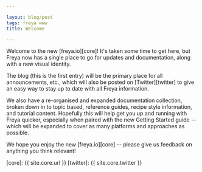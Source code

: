```yaml
---

layout: blog/post
tags: freya www
title: Welcome

---
```


Welcome to the new [freya.io][core]! It's taken some time to get here, but Freya now has a single place to go for updates and documentation, along with a new visual identity.

The blog (this is the first entry) will be the primary place for all announcements, etc., which will also be posted on [Twitter][twitter] to give an easy way to stay up to date with all Freya information.

We also have a re-organised and expanded documentation collection, broken down in to topic based, reference guides, recipe style information, and tutorial content. Hopefully this will help get you up and running with Freya quicker, especially when paired with the new Getting Started guide -- which will be expanded to cover as many platforms and approaches as possible.

We hope you enjoy the new [freya.io][core] -- please give us feedback on anything you think relevant!

<!-- Local -->

[core]: {{ site.core.url }}
[twitter]: {{ site.core.twitter }}

